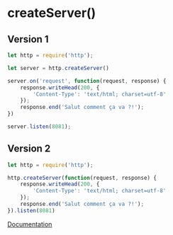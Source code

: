 # createServer()

## Version 1

```js
let http = require('http');

let server = http.createServer() 

server.on('request', function(request, response) {
    response.writeHead(200, {
        'Content-Type': 'text/html; charset=utf-8'
    });
    response.end('Salut comment ça va ?!');
})

server.listen(8081);
```

## Version 2

```js
let http = require('http');

http.createServer(function(request, response) {
    response.writeHead(200, {
        'Content-Type': 'text/html; charset=utf-8'
    });
    response.end('Salut comment ça va ?!');
}).listen(8081)
```

[Documentation](https://devdocs.io/node~12_lts/http#http_http_createserver_options_requestlistener)